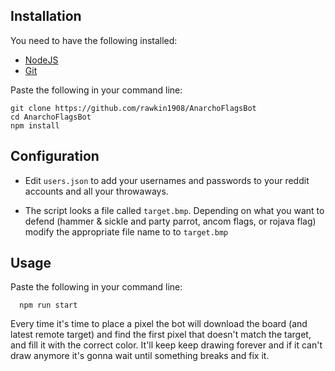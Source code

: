 ## Installation

You need to have the following installed:
* [NodeJS](https://nodejs.org)
* [Git](https://git-scm.com/book/en/v2/Getting-Started-Installing-Git)

Paste the following in your command line:

```
git clone https://github.com/rawkin1908/AnarchoFlagsBot
cd AnarchoFlagsBot
npm install
```

## Configuration

* Edit `users.json` to add your usernames and passwords
to your reddit accounts and all your throwaways.

* The script looks a file called `target.bmp`. Depending on what you want to defend (hammer & sickle and party parrot,
ancom flags, or rojava flag) modify the appropriate file name to to `target.bmp`

## Usage

Paste the following in your command line:

```
  npm run start
```

Every time it's time to place a pixel the bot will download the board
(and latest remote target) and find the first pixel that doesn't match
the target, and fill it with the correct color. It'll keep keep drawing forever and if it can't draw anymore it's gonna
wait until something breaks and fix it.
